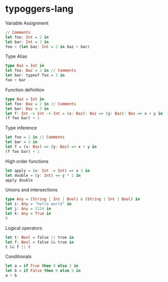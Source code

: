 # typoggers-lang

Variable Assignment

```haskell
// Comments
let foo: Int = 2 in
let bar: Int = 3 in
foo + (let baz: Int = 2 in baz + bar)
```

Type Alias

```haskell
type Baz = Int in
let foo: Baz = 2 in // Comments
let bar: typeof foo = 3 in
foo + bar
```

Function definition

```haskell
type Baz = Int in
let foo: Baz = 2 in // Comments
let bar: Baz = 3 in
let f: Int -> Int -> Int = (x: Baz): Baz => (y: Baz): Baz => x + y in
(f foo bar) + 1
```

Type inference

```haskell
let foo = 2 in // Comments
let bar = 3 in
let f = (x: Baz) => (y: Baz) => x + y in
(f foo bar) + 1
```

High order functions

```haskell
let apply = (x: Int -> Int) => x 2 in
let double = (y: Int) => y * 2 in
apply double
```

Unions and intersections

```haskell
type Any = (String | Int | Bool) & (String | Int | Bool) in
let i: Any = "hello world" in
let j: Any = 1234 in
let k: Any = True in
0
```

Logical operators

```haskell
let t: Bool = false || true in
let f: Bool = false && true in
t && f || t
```

Conditionals

```haskell
let a = if True then 0 else 3 in
let b = if False then 0 else 5 in
a + b
```
